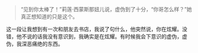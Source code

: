 > “见到你太棒了！”莉莲·西蒙斯那妞儿说，虚伪到了十分，“你哥怎么样？”她真正想知道的只是这个。

这一段让我想到有一次和朋友去书店，我说了句什么，他突然说，你在炫耀。没错，他不说的话我没有意识到，我确实是在炫耀。有时候我会下意识的虚伪，虚伪，我深恶痛绝的东西。
